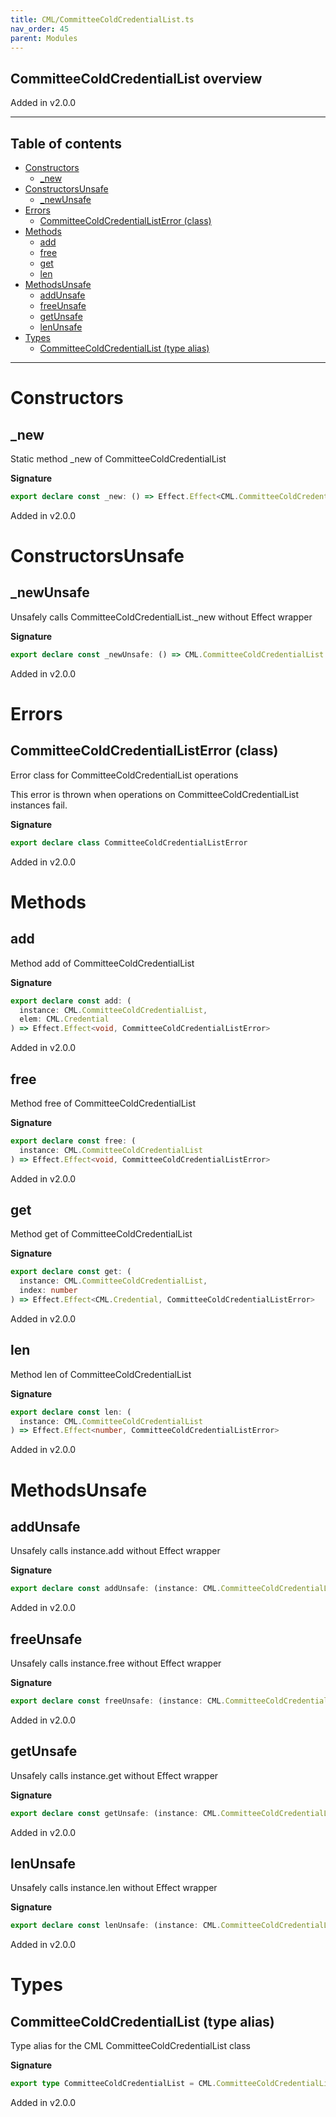 ```yaml
---
title: CML/CommitteeColdCredentialList.ts
nav_order: 45
parent: Modules
---
```


## CommitteeColdCredentialList overview

Added in v2.0.0

---

<h2 class="text-delta">Table of contents</h2>

- [Constructors](#constructors)
  - [\_new](#_new)
- [ConstructorsUnsafe](#constructorsunsafe)
  - [\_newUnsafe](#_newunsafe)
- [Errors](#errors)
  - [CommitteeColdCredentialListError (class)](#committeecoldcredentiallisterror-class)
- [Methods](#methods)
  - [add](#add)
  - [free](#free)
  - [get](#get)
  - [len](#len)
- [MethodsUnsafe](#methodsunsafe)
  - [addUnsafe](#addunsafe)
  - [freeUnsafe](#freeunsafe)
  - [getUnsafe](#getunsafe)
  - [lenUnsafe](#lenunsafe)
- [Types](#types)
  - [CommitteeColdCredentialList (type alias)](#committeecoldcredentiallist-type-alias)

---

# Constructors

## \_new

Static method \_new of CommitteeColdCredentialList

**Signature**

```ts
export declare const _new: () => Effect.Effect<CML.CommitteeColdCredentialList, CommitteeColdCredentialListError>
```

Added in v2.0.0

# ConstructorsUnsafe

## \_newUnsafe

Unsafely calls CommitteeColdCredentialList.\_new without Effect wrapper

**Signature**

```ts
export declare const _newUnsafe: () => CML.CommitteeColdCredentialList
```

Added in v2.0.0

# Errors

## CommitteeColdCredentialListError (class)

Error class for CommitteeColdCredentialList operations

This error is thrown when operations on CommitteeColdCredentialList instances fail.

**Signature**

```ts
export declare class CommitteeColdCredentialListError
```

Added in v2.0.0

# Methods

## add

Method add of CommitteeColdCredentialList

**Signature**

```ts
export declare const add: (
  instance: CML.CommitteeColdCredentialList,
  elem: CML.Credential
) => Effect.Effect<void, CommitteeColdCredentialListError>
```

Added in v2.0.0

## free

Method free of CommitteeColdCredentialList

**Signature**

```ts
export declare const free: (
  instance: CML.CommitteeColdCredentialList
) => Effect.Effect<void, CommitteeColdCredentialListError>
```

Added in v2.0.0

## get

Method get of CommitteeColdCredentialList

**Signature**

```ts
export declare const get: (
  instance: CML.CommitteeColdCredentialList,
  index: number
) => Effect.Effect<CML.Credential, CommitteeColdCredentialListError>
```

Added in v2.0.0

## len

Method len of CommitteeColdCredentialList

**Signature**

```ts
export declare const len: (
  instance: CML.CommitteeColdCredentialList
) => Effect.Effect<number, CommitteeColdCredentialListError>
```

Added in v2.0.0

# MethodsUnsafe

## addUnsafe

Unsafely calls instance.add without Effect wrapper

**Signature**

```ts
export declare const addUnsafe: (instance: CML.CommitteeColdCredentialList, elem: CML.Credential) => void
```

Added in v2.0.0

## freeUnsafe

Unsafely calls instance.free without Effect wrapper

**Signature**

```ts
export declare const freeUnsafe: (instance: CML.CommitteeColdCredentialList) => void
```

Added in v2.0.0

## getUnsafe

Unsafely calls instance.get without Effect wrapper

**Signature**

```ts
export declare const getUnsafe: (instance: CML.CommitteeColdCredentialList, index: number) => CML.Credential
```

Added in v2.0.0

## lenUnsafe

Unsafely calls instance.len without Effect wrapper

**Signature**

```ts
export declare const lenUnsafe: (instance: CML.CommitteeColdCredentialList) => number
```

Added in v2.0.0

# Types

## CommitteeColdCredentialList (type alias)

Type alias for the CML CommitteeColdCredentialList class

**Signature**

```ts
export type CommitteeColdCredentialList = CML.CommitteeColdCredentialList
```

Added in v2.0.0
